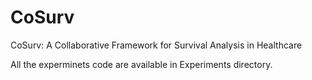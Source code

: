 # CoSurv
CoSurv: A Collaborative Framework for Survival Analysis in Healthcare

All the experminets code are available in Experiments directory.
